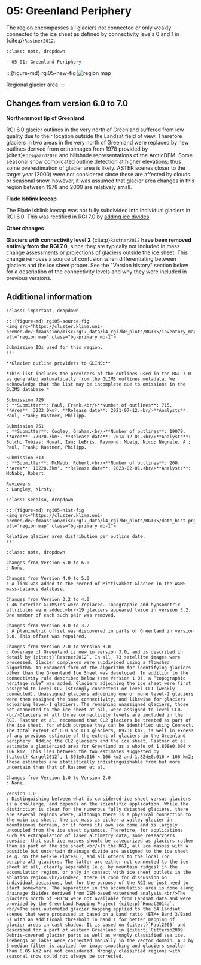 # 05: Greenland Periphery

The region encompasses all glaciers not connected or only weakly connected to the ice sheet as defined by connectivity levels 0 and 1 in {cite:p}`Rastner2012`.

```{admonition} Subregions
:class: note, dropdown

- 05-01: Greenland Periphery

```

:::{figure-md} rgi05-new-fig
<img src="https://cluster.klima.uni-bremen.de/~fmaussion/misc/rgi7_data/l4_rgi7b0_plots/RGI05/isrgi6_map.jpeg" alt="region map" class="bg-primary mb-1">

Regional glacier area.
:::

## Changes from version 6.0 to 7.0

**Northernmost tip of Greenland**

RGI 6.0 glacier outlines in the very north of Greenland suffered from low quality due to their location outside the Landsat field of view. Therefore glaciers in two areas in the very north of Greenland were replaced by new outlines derived from orthoimages from 1978 provided by {cite:t}`Korsgaard2016` and hillshade representations of the ArcticDEM. Some seasonal snow complicated outline detection at higher elevations; thus some overestimation of glacier area is likely. ASTER scenes closer to the target year (2000) were not considered since these are affected by clouds or seasonal snow, however, it was assumed that glacier area changes in this region between 1978 and 2000 are relatively small.

**Flade Isblink Icecap**

The Flade Isblink Icecap was not fully subdivided into individual glaciers in RGI 6.0. This was rectified in RGI 7.0 by [adding ice divides](https://github.com/GLIMS-RGI/rgi7_scripts/issues/39). 

**Other changes**

**Glaciers with connectivity level 2** {cite:p}`Rastner2012` **have been removed entirely from the RGI 7.0**, since they are typically not included in mass change assessments or projections of glaciers outside the ice sheet. This change removes a source of confusion when differentiating between glaciers and the ice sheet proper. See the "Version history" section below for a description of the connectivity levels and why they were included in previous versions.



## Additional information 

```{admonition} Data sources and analysts
:class: important, dropdown

:::{figure-md} rgi05-source-fig
<img src="https://cluster.klima.uni-bremen.de/~fmaussion/misc/rgi7_data/l4_rgi7b0_plots/RGI05/inventory_map.jpeg" alt="region map" class="bg-primary mb-1">

Submission IDs used for this region.
:::

**Glacier outline providers to GLIMS:**

*This list includes the providers of the outlines used in the RGI 7.0 as generated automatically from the GLIMS outlines metadata. We acknowledge that the list may be incomplete due to omissions in the GLIMS database.*

Submission 729
: **Submitter**: Paul, Frank.<br/>**Number of outlines**: 715. **Area**: 3233.0km². **Release date**: 2021-07-12.<br/>**Analysts**: Paul, Frank; Rastner, Philipp.

Submission 751
: **Submitter**: Cogley, Graham.<br/>**Number of outlines**: 19079. **Area**: 77020.3km². **Release date**: 2014-12-01.<br/>**Analysts**: Bolch, Tobias; Howat, Ian; LeBris, Raymond; Moelg, Nico; Negrete, A.; Paul, Frank; Rastner, Philipp.

Submission 813
: **Submitter**: McNabb, Robert.<br/>**Number of outlines**: 200. **Area**: 10228.3km². **Release date**: 2023-02-01.<br/>**Analysts**: McNabb, Robert.

Reviewers
: Langley, Kirsty;

```

```{admonition} Outlines date distribution
:class: seealso, dropdown

:::{figure-md} rgi05-hist-fig
<img src="https://cluster.klima.uni-bremen.de/~fmaussion/misc/rgi7_data/l4_rgi7b0_plots/RGI05/date_hist.png" alt="region map" class="bg-primary mb-1">

Relative glacier area distribution per outline date.
:::

```

```{admonition} Version history
:class: note, dropdown

Changes from Version 5.0 to 6.0
: None.

Changes from Version 4.0 to 5.0
: A link was added to the record of Mittivakkat Glacier in the WGMS mass-balance database.

Changes from Version 3.2 to 4.0
: 46 exterior GLIMSIds were replaced. Topographic and hypsometric attributes were added.<br/>19 glaciers appeared twice in version 3.2. One member of each such pair was removed.

Changes from Version 3.0 to 3.2
: A planimetric offset was discovered in parts of Greenland in version 3.0. This offset was repaired.

Changes from Version 2.0 to Version 3.0
: Coverage of Greenland is new in version 3.0, and is described in detail by {cite:t}`Rastner2012`. In all, 73 satellite images were processed. Glacier complexes were subdivided using a flowshed algorithm. An enhanced form of the algorithm for identifying glaciers other than the Greenland Ice Sheet was developed. In addition to the connectivity rule described below (see Version 1.0), a “topographic heritage rule” was added. Glaciers adjoining the ice sheet were first assigned to level CL2 (strongly connected) or level CL1 (weakly connected). Unassigned glaciers adjoining one or more level-2 glaciers were then assigned the same connectivity, and likewise for glaciers adjoining level-1 glaciers. The remaining unassigned glaciers, those not connected to the ice sheet at all, were assigned to level CL0.<br/>Glaciers of all three connectivity levels are included in the RGI. Rastner et al. recommend that CL2 glaciers be treated as part of the ice sheet, for which purpose they can be identified using Connect. The total extent of CL0 and CL1 glaciers, 89731 km2, is well in excess of any previous estimate of the extent of glaciers in the Greenland periphery. Adding the CL2 glaciers and the ice sheet, Rastner et al. estimate a glacierized area for Greenland as a whole of 1.808±0.004 × 106 km2. This lies between the two estimates suggested by {cite:t}`Kargel2012`, 1.801±0.016 × 106 km2 and 1.824±0.016 × 106 km2; these estimates are statistically indistinguishable from but more uncertain than that of Rastner et al.

Changes from Version 1.0 to Version 2.0
: None.

Version 1.0
: Distinguishing between what is considered ice sheet versus glaciers is a challenge, and depends on the scientific application. While the distinction is clear for the numerous fully detached glaciers, there are several regions where, although there is a physical connection to the main ice sheet, the ice mass is either a valley glacier in mountainous terrain, or it forms its own ice dome and is largely uncoupled from the ice sheet dynamics. Therefore, for applications such as extrapolation of laser altimetry data, some researchers consider that such ice masses should be categorized as glaciers rather than as part of the ice sheet.<br/>In the RGI, all ice masses with a possible but uncertain drainage divide are assigned to the ice sheet (e.g. on the Geikie Plateau), and all others to the local (or peripheral) glaciers. The latter are either not connected to the ice sheet at all, clearly separable (e.g. by mountain ridges) in the accumulation region, or only in contact with ice sheet outlets in the ablation region.<br/>Indeed, there is room for discussion on individual decisions, but for the purpose of the RGI we just need to start somewhere. The separation in the accumulation area is done along drainage divides derived from DEM-based watershed analysis.<br/>The glaciers north of ~81°N were not available from Landsat data and were provided by the Greenland Mapping Project {cite:p}`Howat2014a`.<br/>The semi-automated glacier mapping applied to the 64 Landsat scenes that were processed is based on a band ratio (ETM+ Band 3/Band 5) with an additional threshold in band 1 for better mapping of glacier areas in cast shadow. It is based on {cite:t}`Paul2005` and described for a part of western Greenland in {cite:t}`Citterio2009`. Debris-covered glacier parts as well as wrongly classified sea ice, icebergs or lakes were corrected manually in the vector domain. A 3 by 3 median filter is applied for image smoothing and glaciers smaller than 0.05 km2 are not considered. Wrongly classified regions with seasonal snow could not always be corrected.

```
